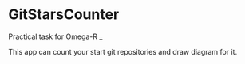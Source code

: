 # GitStarsCounter
Practical task for Omega-R
_

This app can count your start git repositories and draw diagram for it.
